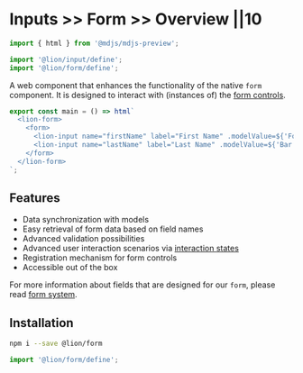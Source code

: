 # Inputs >> Form >> Overview ||10

```js script
import { html } from '@mdjs/mdjs-preview';

import '@lion/input/define';
import '@lion/form/define';
```

A web component that enhances the functionality of the native `form` component.
It is designed to interact with (instances of) the [form controls](https://github.com/ing-bank/lion/blob/792ff7a95413582f0ac9245a72cb5e0f48922487/docs/components/inputs/overview.md).

```js preview-story
export const main = () => html`
  <lion-form>
    <form>
      <lion-input name="firstName" label="First Name" .modelValue=${'Foo'}></lion-input>
      <lion-input name="lastName" label="Last Name" .modelValue=${'Bar'}></lion-input>
    </form>
  </lion-form>
`;
```

## Features

- Data synchronization with models
- Easy retrieval of form data based on field names
- Advanced validation possibilities
- Advanced user interaction scenarios via [interaction states](https://github.com/ing-bank/lion/blob/792ff7a95413582f0ac9245a72cb5e0f48922487/docs/docs/systems/form/interaction-states.md)
- Registration mechanism for form controls
- Accessible out of the box

For more information about fields that are designed for our `form`, please read [form system](https://github.com/ing-bank/lion/blob/792ff7a95413582f0ac9245a72cb5e0f48922487/docs/docs/systems/form/overview.md).

## Installation

```bash
npm i --save @lion/form
```

```js
import '@lion/form/define';
```

